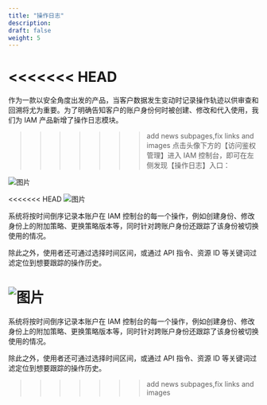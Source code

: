 ```yaml
---
title: "操作日志"
description: 
draft: false
weight: 5
---
```


<<<<<<< HEAD
=======
作为一款以安全角度出发的产品，当客户数据发生变动时记录操作轨迹以供审查和回溯将尤为重要。为了明确告知客户的账户身份何时被创建、修改和代入使用，我们为 IAM 产品新增了操作日志模块。

>>>>>>> add news subpages,fix links and images
点击头像下方的【访问鉴权管理】进入 IAM 控制台，即可在左侧发现【操作日志】入口：

![图片](../../_images/log1.png)

<<<<<<< HEAD
![图片](../../_images/log2.png)

系统将按时间倒序记录本账户在 IAM 控制台的每一个操作，例如创建身份、修改身份上的附加策略、更换策略版本等，同时针对跨账户身份还跟踪了该身份被切换使用的情况。

除此之外，使用者还可通过选择时间区间，或通过 API 指令、资源 ID 等关键词过滤定位到想要跟踪的操作历史。

![图片](../../_images/log3.png)
=======
系统将按时间倒序记录本账户在 IAM 控制台的每一个操作，例如创建身份、修改身份上的附加策略、更换策略版本等，同时针对跨账户身份还跟踪了该身份被切换使用的情况。

除此之外，使用者还可通过选择时间区间，或通过 API 指令、资源 ID 等关键词过滤定位到想要跟踪的操作历史。
>>>>>>> add news subpages,fix links and images
